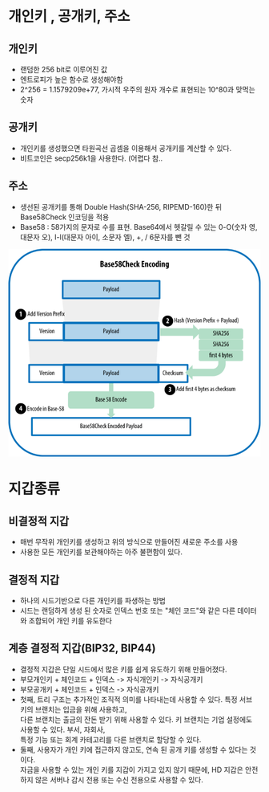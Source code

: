 # 개인키 , 공개키, 주소

## 개인키 
- 랜덤한 256 bit로 이루어진 값
- 엔트로피가 높은 함수로 생성해야함
- 2^256 = 1.1579209e+77, 가시적 우주의 원자 개수로 표현되는 10^80과 맞먹는 숫자

## 공개키
- 개인키를 생성했으면 타원곡선 곱셈을 이용해서 공개키를 계산할 수 있다.
- 비트코인은 secp256k1을 사용한다. (어렵다 참..

## 주소
- 생선된 공개키를 통해 Double Hash(SHA-256, RIPEMD-160)한 뒤 Base58Check 인코딩을 적용
- Base58 : 58가지의 문자로 수를 표현. Base64에서 헷갈릴 수 있는 0-O(숫자 영, 대문자 오), I-l(대문자 아이, 소문자 엘), +, / 6문자를 뺀 것  

![address](./address.png)

# 지갑종류
## 비결정적 지갑
- 매번 무작위 개인키를 생성하고 위의 방식으로 만들어진 새로운 주소를 사용
- 사용한 모든 개인키를 보관해야하는 아주 불편함이 있다.

## 결정적 지갑
- 하나의 시드기반으로 다른 개인키를 파생하는 방법
- 시드는 랜덤하게 생성 된 숫자로 인덱스 번호 또는 "체인 코드"와 같은 다른 데이터와 조합되어 개인 키를 유도한다

## 계층 결정적 지갑(BIP32, BIP44)
- 결정적 지갑은 단일 시드에서 많은 키를 쉽게 유도하기 위해 만들어졌다.
- 부모개인키 + 체인코드 + 인덱스 -> 자식개인키 -> 자식공개키
- 부모공개키 + 체인코드 + 인덱스 -> 자식공개키 
- 첫째, 트리 구조는 추가적인 조직적 의미를 나타내는데 사용할 수 있다. 특정 서브 키의 브랜치는 입금을 위해 사용하고,   
  다른 브랜치는 출금의 잔돈 받기 위해 사용할 수 있다. 키 브랜치는 기업 설정에도 사용할 수 있다. 부서, 자회사,   
  특정 기능 또는 회계 카테고리를 다른 브랜치로 할당할 수 있다.
- 둘째, 사용자가 개인 키에 접근하지 않고도, 연속 된 공개 키를 생성할 수 있다는 것이다.   
  자금을 사용할 수 있는 개인 키를 지갑이 가지고 있지 않기 때문에, HD 지갑은 안전하지 않은 서버나 감시 전용 또는 수신 전용으로 사용할 수 있다.
